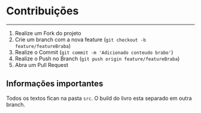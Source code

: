 # Contribuições

<hr>

1. Realize um Fork do projeto
2. Crie um branch com a nova feature (`git checkout -b feature/featureBraba`)
3. Realize o Commit (`git commit -m 'Adicionado conteudo brabo'`)
4. Realize o Push no Branch (`git push origin feature/featureBraba`)
5. Abra um Pull Request


## Informações importantes

Todos os textos fican na pasta `src`.
O build do livro esta separado em outra branch.